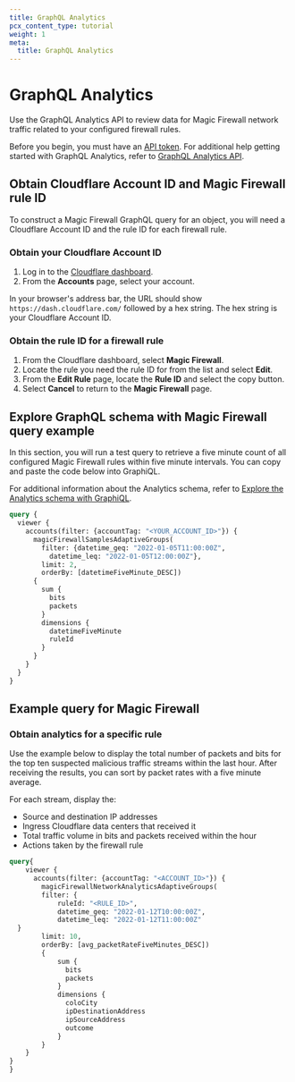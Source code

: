 ```yaml
---
title: GraphQL Analytics
pcx_content_type: tutorial
weight: 1
meta:
  title: GraphQL Analytics
---
```


# GraphQL Analytics

Use the GraphQL Analytics API to review data for Magic Firewall network traffic related to your configured firewall rules.

Before you begin, you must have an [API token](/analytics/graphql-api/getting-started/authentication/). For additional help getting started with GraphQL Analytics, refer to [GraphQL Analytics API](/analytics/graphql-api/).

## Obtain Cloudflare Account ID and Magic Firewall rule ID

To construct a Magic Firewall GraphQL query for an object, you will need a Cloudflare Account ID and the rule ID for each firewall rule.

### Obtain your Cloudflare Account ID

1. Log in to the [Cloudflare dashboard](https://dash.cloudflare.com/).
2. From the **Accounts** page, select your account.

In your browser's address bar, the URL should show `https://dash.cloudflare.com/` followed by a hex string. The hex string is your Cloudflare Account ID.

### Obtain the rule ID for a firewall rule

1. From the Cloudflare dashboard, select **Magic Firewall**.
2. Locate the rule you need the rule ID for from the list and select **Edit**.
3. From the **Edit Rule** page, locate the **Rule ID** and select the copy button.
4. Select **Cancel** to return to the **Magic Firewall** page.

## Explore GraphQL schema with Magic Firewall query example

In this section, you will run a test query to retrieve a five minute count of all configured Magic Firewall rules within five minute intervals. You can copy and paste the code below into GraphiQL.

For additional information about the Analytics schema, refer to [Explore the Analytics schema with GraphiQL](/analytics/graphql-api/getting-started/explore-graphql-schema/).

```graphql
query {
  viewer {
    accounts(filter: {accountTag: "<YOUR_ACCOUNT_ID>"}) {
      magicFirewallSamplesAdaptiveGroups(
        filter: {datetime_geq: "2022-01-05T11:00:00Z",
          datetime_leq: "2022-01-05T12:00:00Z"},
        limit: 2,
        orderBy: [datetimeFiveMinute_DESC])
      {
        sum {
          bits
          packets
        }
        dimensions {
          datetimeFiveMinute
          ruleId
        }
      }
    }
  }
}
```

## Example query for Magic Firewall

### Obtain analytics for a specific rule

Use the example below to display the total number of packets and bits for the top ten suspected malicious traffic streams within the last hour. After receiving the results, you can sort by packet rates with a five minute average.

For each stream, display the:

- Source and destination IP addresses
- Ingress Cloudflare data centers that received it
- Total traffic volume in bits and packets received within the hour
- Actions taken by the firewall rule

```graphql
query{
    viewer {
      accounts(filter: {accountTag: "<ACCOUNT_ID>"}) {
        magicFirewallNetworkAnalyticsAdaptiveGroups(
        filter: {
            ruleId: "<RULE_ID>",
            datetime_geq: "2022-01-12T10:00:00Z",
            datetime_leq: "2022-01-12T11:00:00Z"
  }
        limit: 10,
        orderBy: [avg_packetRateFiveMinutes_DESC])
        {
            sum {
              bits
              packets
            }
            dimensions {
              coloCity
              ipDestinationAddress
              ipSourceAddress
              outcome
            }
        }
    }
}
}
```
